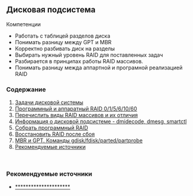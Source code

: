 ## Дисковая подсистема

Компетенции

- Работать с таблицей разделов диска
- Понимать разницу между GPT и MBR
- Корректно разбивать диск на разделы
- Выбирать нужный уровень RAID для поставленных задач
- Разбирается в принципах работы RAID массивов.
- Понимать разницу межда аппартной и програмной реализацией RAID


### <a name='toc'>Содержание</a>

1. [Задачи дисковой системы](#1)
2. [Программный и аппаратный RAID 0/1/5/6/10/60](#2)
3. [Перечислить виды RAID массивов и их отличия](#3)
4. [Информация о дисковой подсистеме - dmidecode, dmesg, smartctl](#4)
5. [Собрать программный RAID](#5)
6. [Восстановить RAID после сбоя](#6)
7. [MBR и GPT. Команды gdisk/fdisk/parted/partprobe](#7)
8. [Рекомендуемые источники](#recommended_sources)








<br>

### <a name='recommended_sources'>Рекомендуемые источники</a>

- [*********************](https://kernel.ubuntu.com/mainline/)
